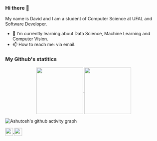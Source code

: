 ### Hi there 👋 
  My name is David and I am a student of Computer Science at UFAL and Software Developer.
- 🌱 I’m currently learning about Data Science, Machine Learning and Computer Vision.
- 📫 How to reach me: via email.

### My Github's statitics
<p align=center>
    <a href="https://github.com/anuraghazra/github-readme-stats" title="Go to Source">
        <img height=150 align="center" src="https://github-readme-stats.vercel.app/api?username=DavidAlexandreTS&count_private=true&show_icons=true&theme=react">
    </a>
    <a href="https://github.com/anuraghazra/github-readme-stats">
    <img height=150 align="center" src="https://github-readme-stats.vercel.app/api/top-langs/?username=DavidAlexandreTS&bg_color=20232a&title_color=61dafb&icon_color=a960ff&text_color=ffffff" />
  </a>
</p>

![Ashutosh's github activity graph](https://activity-graph.herokuapp.com/graph?username=DavidAlexandreTS&theme=react-dark)

<p align=midlle>
    <a href = "mailto:ds.alexandre.p@gmail.com?subject=Olá,%20David!%20" title="E-mail">
        <img height=25 align="center" src = "https://img.shields.io/badge/Gmail-D14836?style=for-the-badge&logo=gmail&logoColor=white&link=mailto:dsa@ic.ufal.br?subject=Olá,%20David!%20">
    </a>
    <a href = "https://www.linkedin.com/in/david-alexandre-08486a153/" title="linkedin">
        <img height=25 align="center" src="https://img.shields.io/badge/LinkedIn-0077B5?style=for-the-badge&logo=linkedin&logoColor=white">
    </a>
</p>
<!--
**DavidAlexandreTS/DavidAlexandreTS** is a ✨ _special_ ✨ repository because its `README.md` (this file) appears on your GitHub profile.

Here are some ideas to get you started:


- 🔭 I’m currently working on ...
- 🌱 I’m currently learning ...
- 👯 I’m looking to collaborate on ...
- 🤔 I’m looking for help with ...
- 💬 Ask me about ...
- 📫 How to reach me: ...
- 😄 Pronouns: ...
- ⚡ Fun fact: ...
-->
